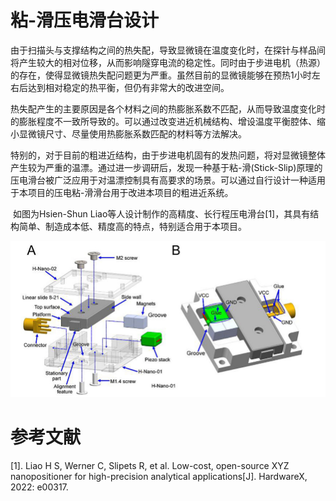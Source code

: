 # 粘-滑压电滑台设计

​		由于扫描头与支撑结构之间的热失配，导致显微镜在温度变化时，在探针与样品间将产生较大的相对位移，从而影响隧穿电流的稳定性。同时由于步进电机（热源）的存在，使得显微镜热失配问题更为严重。虽然目前的显微镜能够在预热1小时左右后达到相对稳定的热平衡，但仍有非常大的改进空间。

​		热失配产生的主要原因是各个材料之间的热膨胀系数不匹配，从而导致温度变化时的膨胀程度不一致所导致的。可以通过改变进近机械结构、增设温度平衡腔体、缩小显微镜尺寸、尽量使用热膨胀系数匹配的材料等方法解决。

​		特别的，对于目前的粗进近结构，由于步进电机固有的发热问题，将对显微镜整体产生较为严重的温漂。通过进一步调研后，发现一种基于粘-滑(Stick-Slip)原理的压电滑台被广泛应用于对温漂控制具有高要求的场景。可以通过自行设计一种适用于本项目的压电粘-滑滑台用于改进本项目的粗进近系统。

​		如图为Hsien-Shun Liao等人设计制作的高精度、长行程压电滑台[1]，其具有结构简单、制造成本低、精度高的特点，特别适合用于本项目。

![687b3784d46539d04ac83b012e2f1ee3](media/687b3784d46539d04ac83b012e2f1ee3.png)

# 参考文献

[1].	Liao H S, Werner C, Slipets R, et al. Low-cost, open-source XYZ nanopositioner for high-precision analytical applications[J]. HardwareX, 2022: e00317.